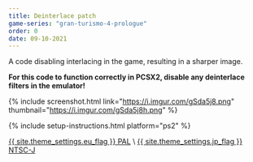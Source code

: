 ```yaml
---
title: Deinterlace patch
game-series: "gran-turismo-4-prologue"
order: 0
date: 09-10-2021
---
```


A code disabling interlacing in the game, resulting in a sharper image.

**For this code to function correctly in PCSX2, disable any deinterlace filters in the emulator!**

{% include screenshot.html link="https://i.imgur.com/gSda5j8.png" thumbnail="https://i.imgur.com/gSda5j8h.png" %}

{% include setup-instructions.html platform="ps2" %}

<a href="https://github.com/CookiePLMonster/Console-Cheat-Codes/blob/master/PS2/Gran%20Turismo%204%20Prologue/Deinterlace/3FB69323_deinterlace.pnach" class="button" role="button" target="_blank">{{ site.theme_settings.eu_flag }} PAL</a> \\
<a href="https://github.com/CookiePLMonster/Console-Cheat-Codes/blob/master/PS2/Gran%20Turismo%204%20Prologue/Deinterlace/EF258742_deinterlace.pnach" class="button" role="button" target="_blank">{{ site.theme_settings.jp_flag }} NTSC-J</a>